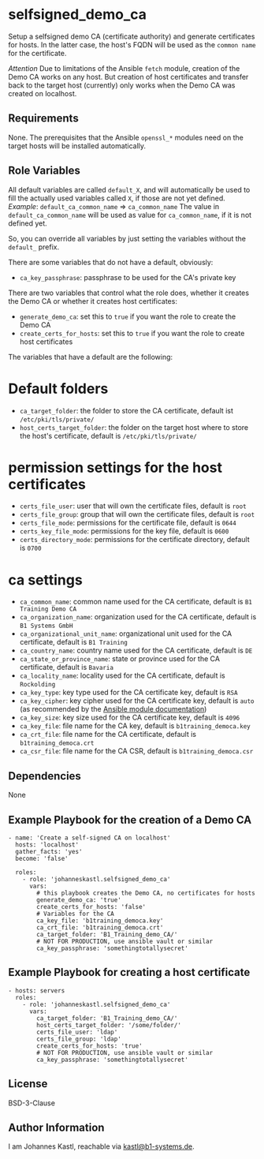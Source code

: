 selfsigned_demo_ca
=========

Setup a selfsigned demo CA (certificate authority) and generate certificates for hosts. In the latter case, the host's FQDN will be used as the `common name` for the certificate.

*Attention*
Due to limitations of the Ansible `fetch` module, creation of the Demo CA works on any host. But creation of host certificates and transfer back to the target host (currently) only works when the Demo CA was created on localhost.

Requirements
------------

None. The prerequisites that the Ansible `openssl_*` modules need on the target hosts will be installed automatically.

Role Variables
--------------

All default variables are called `default_X`, and will automatically be used to fill the actually used variables called `X`, if those are not yet defined.
*Example*:
`default_ca_common_name` => `ca_common_name`
The value in `default_ca_common_name` will be used as value for `ca_common_name`, if it is not defined yet.

So, you can override all variables by just setting the variables without the `default_` prefix.

There are some variables that do not have a default, obviously:

- `ca_key_passphrase`: passphrase to be used for the CA's private key

There are two variables that control what the role does, whether it creates the Demo CA or whether it creates host certificates:
- `generate_demo_ca`: set this to `true` if you want the role to create the Demo CA
- `create_certs_for_hosts`: set this to `true` if you want the role to create host certificates

The variables that have a default are the following:

# Default folders
- `ca_target_folder`: the folder to store the CA certificate, default ist `/etc/pki/tls/private/`
- `host_certs_target_folder`: the folder on the target host where to store the host's certificate, default is `/etc/pki/tls/private/`

# permission settings for the host certificates
- `certs_file_user`: user that will own the certificate files, default is `root`
- `certs_file_group`: group that will own the certificate files, default is `root`
- `certs_file_mode`: permissions for the certificate file, default is `0644`
- `certs_key_file_mode`: permissions for the key file, default is `0600`
- `certs_directory_mode`: permissions for the certificate directory, default is `0700`

# ca settings
- `ca_common_name`: common name used for the CA certificate, default is `B1 Training Demo CA`
- `ca_organization_name`: organization used for the CA certificate, default is `B1 Systems GmbH`
- `ca_organizational_unit_name`:  organizational unit used for the CA certificate, default is `B1 Training`
- `ca_country_name`:  country name used for the CA certificate, default is `DE`
- `ca_state_or_province_name`:  state or province used for the CA certificate, default is `Bavaria`
- `ca_locality_name`:  locality used for the CA certificate, default is `Rockolding`
- `ca_key_type`:  key type used for the CA certificate key, default is `RSA`
- `ca_key_cipher`: key cipher used for the CA certificate key, default is `auto` (as recommended by the [Ansible module documentation](https://docs.ansible.com/ansible/latest/collections/community/crypto/openssl_privatekey_module.html))
- `ca_key_size`: key size used for the CA certificate key, default is `4096`
- `ca_key_file`: file name for the CA key, default is `b1training_democa.key`
- `ca_crt_file`: file name for the CA certificate, default is `b1training_democa.crt`
- `ca_csr_file`: file name for the CA CSR, default is `b1training_democa.csr`

Dependencies
------------

None

Example Playbook for the creation of a Demo CA
----------------

    - name: 'Create a self-signed CA on localhost'
      hosts: 'localhost'
      gather_facts: 'yes'
      become: 'false'

      roles:
        - role: 'johanneskastl.selfsigned_demo_ca'
          vars:
            # this playbook creates the Demo CA, no certificates for hosts
            generate_demo_ca: 'true'
            create_certs_for_hosts: 'false'
            # Variables for the CA
            ca_key_file: 'b1training_democa.key'
            ca_crt_file: 'b1training_democa.crt'
            ca_target_folder: 'B1_Training_demo_CA/'
            # NOT FOR PRODUCTION, use ansible vault or similar
            ca_key_passphrase: 'somethingtotallysecret'

Example Playbook for creating a host certificate
----------------

    - hosts: servers
      roles:
        - role: 'johanneskastl.selfsigned_demo_ca'
          vars:
            ca_target_folder: 'B1_Training_demo_CA/'
            host_certs_target_folder: '/some/folder/'
            certs_file_user: 'ldap'
            certs_file_group: 'ldap'
            create_certs_for_hosts: 'true'
            # NOT FOR PRODUCTION, use ansible vault or similar
            ca_key_passphrase: 'somethingtotallysecret'

License
-------

BSD-3-Clause

Author Information
------------------

I am Johannes Kastl, reachable via kastl@b1-systems.de.
